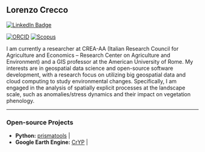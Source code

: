 ## Lorenzo Crecco

[![LinkedIn Badge](https://img.shields.io/badge/My-LinkedIn-blue)](https://www.linkedin.com/in/crecco-lorenzo-b59666134)

[![ORCID](https://img.shields.io/badge/ORCID-0000--0002--3390--321X-green?logo=orcid&logoColor=white)](https://orcid.org/0000-0002-3390-321X)
[![Scopus](https://img.shields.io/badge/Scopus-Author_ID%3A%2057678965300-orange)](https://www.scopus.com/authid/detail.uri?authorId=57678965300)



I am currently a researcher at CREA-AA (Italian Research Council for Agriculture and Economics – Research Center on Agriculture and Environment) and a GIS professor at the American University of Rome. My interests are in geospatial data science and open-source software development, with a research focus on utilizing big geospatial data and cloud computing to study environmental changes. Specifically, I am engaged in the analysis of spatially explicit processes at the landscape scale, such as anomalies/stress dynamics and their impact on vegetation phenology.

---

### Open-source Projects

- **Python:** [prismatools](https://github.com/gthlor/prismatools) | 
- **Google Earth Engine:** [CrYP](https://github.com/GeoModelLab/CrYP) | 

<!--
**gthlor/gthlor** is a ✨ _special_ ✨ repository because its `README.md` (this file) appears on your GitHub profile.

Here are some ideas to get you started:

- 🔭 I’m currently working on ...
- 🌱 I’m currently learning ...
- 👯 I’m looking to collaborate on ...
- 🤔 I’m looking for help with ...
- 💬 Ask me about ...
- 📫 How to reach me: ...
- 😄 Pronouns: ...
- ⚡ Fun fact: ...
-->

